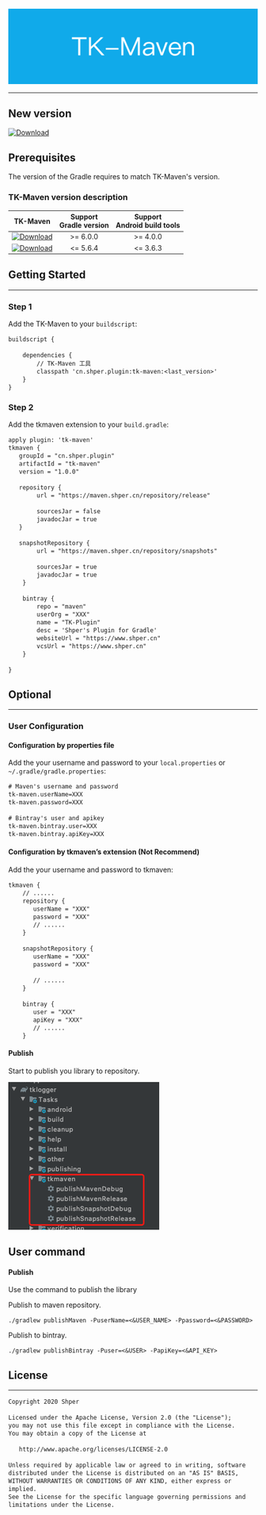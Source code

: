 ![TK-Maven](media/guide.png)

-------

## New version

[![Download](https://api.bintray.com/packages/shper/maven/TK-Maven/images/download.svg)](https://bintray.com/shper/maven/TK-Maven)


## Prerequisites

The version of the Gradle requires to match TK-Maven's version.

### TK-Maven version description

| TK-Maven | Support <br /> Gradle version | Support <br /> Android build tools |
|:---:|:---:|:---:|
| [![Download](https://api.bintray.com/packages/shper/maven/TK-Maven/images/download.svg)](https://bintray.com/shper/maven/TK-Maven) | >= 6.0.0 | >= 4.0.0 |
| [![Download](https://api.bintray.com/packages/shper/maven/TK-Maven/images/download.svg?version=1.0.1)](https://bintray.com/shper/maven/TK-Maven/1.0.1/link) | <= 5.6.4 | <= 3.6.3 |


## Getting Started

-------

### Step 1

Add the TK-Maven to your `buildscript`:

```
buildscript {

    dependencies {
        // TK-Maven 工具
        classpath 'cn.shper.plugin:tk-maven:<last_version>'
    }
}
```

### Step 2

Add the tkmaven extension to your `build.gradle`:

```
apply plugin: 'tk-maven'
tkmaven {
   groupId = "cn.shper.plugin"
   artifactId = "tk-maven"
   version = "1.0.0"

   repository {
        url = "https://maven.shper.cn/repository/release"

        sourcesJar = false
        javadocJar = true
   }

   snapshotRepository {
        url = "https://maven.shper.cn/repository/snapshots"

        sourcesJar = true
        javadocJar = true
    }

    bintray {
        repo = "maven"
        userOrg = "XXX"
        name = "TK-Plugin"
        desc = 'Shper's Plugin for Gradle'
        websiteUrl = "https://www.shper.cn"
        vcsUrl = "https://www.shper.cn"
    }

}
```


## Optional

-------


### User Configuration

#### Configuration by properties file

Add the your username and password to your `local.properties` or `~/.gradle/gradle.properties`:

```
# Maven's username and password
tk-maven.userName=XXX
tk-maven.password=XXX

# Bintray's user and apikey
tk-maven.bintray.user=XXX
tk-maven.bintray.apiKey=XXX
```


#### Configuration by  tkmaven’s extension (Not Recommend)

Add the your username and password to tkmaven:

```
tkmaven {
    // ......
    repository {
       userName = "XXX"
       password = "XXX"
       // ......
    }

    snapshotRepository {
       userName = "XXX"
       password = "XXX"
       
       // ......
    }

    bintray {
       user = "XXX"
       apiKey = "XXX"
       // ......
    }
```


#### Publish

Start to publish you library to repository.

![image-20200611180112334](media/image-20200611180112334.png)

## User  command

#### Publish

Use the command to publish the library

Publish to maven repository.

```
./gradlew publishMaven -PuserName=<&USER_NAME> -Ppassword=<&PASSWORD>
```

Publish to bintray.

```
./gradlew publishBintray -Puser=<&USER> -PapiKey=<&API_KEY>
```



## License

-------

    Copyright 2020 Shper
    
    Licensed under the Apache License, Version 2.0 (the "License");
    you may not use this file except in compliance with the License.
    You may obtain a copy of the License at
    
       http://www.apache.org/licenses/LICENSE-2.0
    
    Unless required by applicable law or agreed to in writing, software
    distributed under the License is distributed on an "AS IS" BASIS,
    WITHOUT WARRANTIES OR CONDITIONS OF ANY KIND, either express or implied.
    See the License for the specific language governing permissions and
    limitations under the License.
